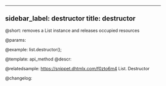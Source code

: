 
---
sidebar_label: destructor
title: destructor
---          

@short: removes a List instance and releases occupied resources


@params:




@example:
list.destructor();


@template: api_method
@descr:

@relatedsample: https://snippet.dhtmlx.com/f0zto6m4	List. Destructor



@changelog:


